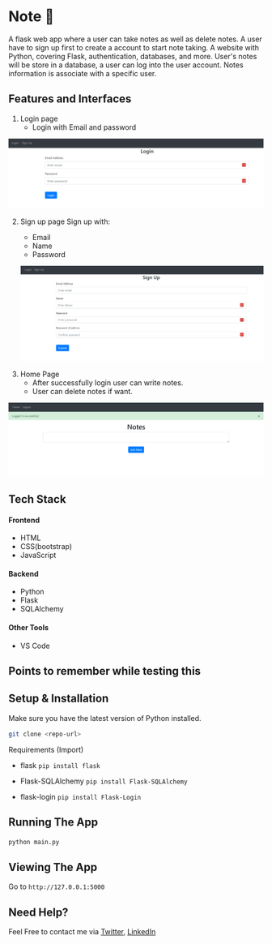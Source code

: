 # Note  📝

A flask web app where a user can take notes as well as delete notes. A user have to sign up first to create a account to start note taking.
A website with Python, covering Flask, authentication, databases, and more. User's notes will be store in a database, a user can log into the user account. Notes information is associate with a specific user. 

## Features and Interfaces
1. Login page
   - Login with Email and password

<p align = "center"> 
   <img src="https://github.com/Nowshin1077/Note/blob/main/Login.png" width="700"/>
 </p>
   
2. Sign up page
   Sign up with:
   - Email
   - Name
   - Password
   
   <p align = "center"> 
   <img src="https://github.com/Nowshin1077/Note/blob/main/Sign_up.png" width="700"/>
 </p>
   
   
3. Home Page
   - After successfully login user can write notes.
   - User can delete notes if want.

<p align = "center"> 
   <img src="https://github.com/Nowshin1077/Note/blob/main/Home.png" width="700"/>
 </p>
 
 
 ## Tech Stack
 #### Frontend
 - HTML
 - CSS(bootstrap)
 - JavaScript
 
 #### Backend
 - Python
 - Flask
 - SQLAlchemy
 
 #### Other Tools
 - VS Code

## Points to remember while testing this

## Setup & Installation

Make sure you have the latest version of Python installed.

```bash
git clone <repo-url>
```
Requirements (Import)

- flask
`pip install flask `

- Flask-SQLAlchemy
`pip install Flask-SQLAlchemy `

- flask-login
`pip install Flask-Login `

## Running The App

```bash
python main.py
```

## Viewing The App

Go to `http://127.0.0.1:5000`

## Need Help?
Feel Free to contact me via [Twitter](https://twitter.com/nowshin1077), [LinkedIn](https://www.linkedin.com/in/nowshin1077/) 

